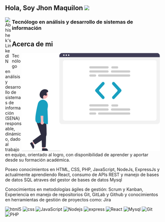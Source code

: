## Hola, Soy Jhon Maquilon <img src="https://media.giphy.com/media/hvRJCLFzcasrR4ia7z/giphy.gif" width="25px"/> 

<a href="https://www.linkedin.com/in/jfredmc/">
  <img align="left" alt="Abhishek's LinkedIN" width="22px" src="https://raw.githubusercontent.com/peterthehan/peterthehan/master/assets/linkedin.svg" />
</a>

### Tecnólogo en análisis y desarrollo de sistemas de información


 
 ## Acerca de mi
 <img align="right" src="https://github.com/JFredMC/JFredMC/blob/main/undraw_code_review_re_woeb.svg" width="450" height="320"/>
 Tecnólogo en análisis y desarrollo de sistemas de información (SENA) responsable, dinámico, dado al trabajo en equipo, orientado al logro, con disponibilidad de     aprender y aportar desde su formación académica.

Poseo conocimientos en HTML, CSS, PHP, JavaScript, NodeJs, ExpressJs y actualmente aprendiendo React, consumo de APIs REST y manejo de bases de datos SQL atraves del gestor de bases de datos Mysql

Conocimientos en metodologías ágiles de gestión: Scrum y Kanban, Experiencia en manejo de repositorios Git, GitLab y Github y conocimientos en herramientas de gestión de proyectos como: Jira

<p>
<img alt="html5" src="https://img.shields.io/badge/-HTML5-E34F26?style=flat-square&logo=html5&logoColor=white" />
<img alt="css" src="https://img.shields.io/badge/-CSS-007ACC?style=flat-square&logo=CSS3&logoColor=white" />
<img alt="JavaScript" src="https://img.shields.io/badge/-JS-F0db4f?style=flat-square&logo=javascript&logoColor=white" />
<img alt="Nodejs" src="https://img.shields.io/badge/-Nodejs-43853d?style=flat-square&logo=Node.js&logoColor=white" />
<img alt="express" src="https://img.shields.io/badge/-express-AFACAB?style=flat-square&logo=express&logoColor=white" />
<img alt="React" src="https://img.shields.io/badge/-React-45b8d8?style=flat-square&logo=react&logoColor=white" />
 <img alt="Mysql" src="https://img.shields.io/badge/-Mysql-254E70?style=flat-square&logo=mysql&logoColor=white" />
<img alt="Git" src="https://img.shields.io/badge/-Git-F05032?style=flat-square&logo=git&logoColor=white" />

<img alt="PHP" src="https://img.shields.io/badge/-PHP-7078b0?style=flat-square&logo=php&logoColor=white" />

  
 </p>

<!--
**JFredMC/JFredMC** is a ✨ _special_ ✨ repository because its `README.md` (this file) appears on your GitHub profile.

Here are some ideas to get you started:

- 🔭 I’m currently working on ...
- 🌱 I’m currently learning ...
- 👯 I’m looking to collaborate on ...
- 🤔 I’m looking for help with ...
- 💬 Ask me about ...
- 📫 How to reach me: ...
- 😄 Pronouns: ...
- ⚡ Fun fact: ...
-->
